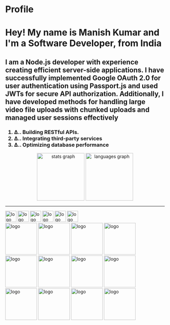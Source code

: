 # Profile
<h1 align="left">Hey! My name is Manish Kumar and I'm a Software Developer, from India </h1>
<h2 align="left"> I am a Node.js developer with experience creating efficient server-side applications. I have successfully implemented Google OAuth 2.0 for user authentication using Passport.js and used JWTs for secure API authorization. Additionally, I have developed methods for handling large video file uploads with chunked uploads and managed user sessions effectively </h3>

<h3>
  <ol>
    <li> ∆.. Building RESTful APIs. </li>
    <li> ∆.. Integrating third-party services </li>
    <li> ∆.. Optimizing database performance  </li>
  </ol>
</h3>

<div align="center">
  <img src="https://github-readme-stats.vercel.app/api?username=maurodesouza&hide_title=false&hide_rank=false&show_icons=true&include_all_commits=true&count_private=true&disable_animations=false&theme=dracula&locale=en&hide_border=false" height="150" alt="stats graph"  />
  <img src="https://github-readme-stats.vercel.app/api/top-langs?username=maurodesouza&locale=en&hide_title=false&layout=compact&card_width=320&langs_count=5&theme=dracula&hide_border=false" height="150" alt="languages graph"  />
</div>

---


<div align="left">
  <img src="https://img.shields.io/static/v1?message=Youtube&logo=youtube&label=&color=FF0000&logoColor=white&labelColor=&style=for-the-badge" height="35" alt="logo"  />
  <img src="https://img.shields.io/static/v1?message=Instagram&logo=instagram&label=&color=E4405F&logoColor=white&labelColor=&style=for-the-badge" height="35" alt="logo"  />
  <img src="https://img.shields.io/static/v1?message=Twitch&logo=twitch&label=&color=9146FF&logoColor=white&labelColor=&style=for-the-badge" height="35" alt="logo"  />
  <img src="https://img.shields.io/static/v1?message=Discord&logo=discord&label=&color=7289DA&logoColor=white&labelColor=&style=for-the-badge" height="35" alt="logo"  />
  <img src="https://img.shields.io/static/v1?message=Gmail&logo=gmail&label=&color=D14836&logoColor=white&labelColor=&style=for-the-badge" height="35" alt="logo"  />
  <img src="https://img.shields.io/static/v1?message=LinkedIn&logo=linkedin&label=&color=0077B5&logoColor=white&labelColor=&style=for-the-badge" height="35" alt="logo"  />
</div>

<div align="left">
  <img src="https://media.licdn.com/dms/image/D4D12AQHyKzTiFpy0Ug/article-cover_image-shrink_720_1280/0/1691621311432?e=2147483647&v=beta&t=ECjOZOJ4EJaUY4FBlXRmxE2MHtIj1W9b7DhBlKuaaDM" height="100" alt="logo" />
  <img src="https://img-c.udemycdn.com/course/750x422/5564026_f5a4_3.jpg" height="100" alt= "logo" />
  <img src="https://media.licdn.com/dms/image/C5112AQHKn7lkiq1biQ/article-cover_image-shrink_720_1280/0/1547730409212?e=2147483647&v=beta&t=k0l1bpdroGvYmIO2VhLb--u2FHGMoz5G8oua72AHGSE" height="100" alt="logo" />
  <img src="https://cms.liara.ir/wp-content/uploads/2020/09/express-framework-tutorials.png" height="100" alt="logo" />
  <img src="https://img.helpnetsecurity.com/wp-content/uploads/2023/12/18103148/mongodb-1400.jpg" height="100" alt="logo" />
  <img src="https://wiki.matbao.net/wp-content/uploads/2019/09/mysql-la-gi-mysql-la-mot-he-quan-tri-co-so-du-lieu-quan-he-rat-pho-bien-hien-nay.png" height="100" alt= "logo" />
  <img src="https://strapi.dhiwise.com/uploads/618fa90c201104b94458e1fb_64feb5cad0f3feb3468e13e9_best_resources_to_learn_React_Main_Image_2c7daa739e.jpg" height="100" alt="logo" />
  <img src="https://img-b.udemycdn.com/course/750x422/5634404_ec85.jpg" height="100" alt= "logo" />
  <img src="https://media.licdn.com/dms/image/D5612AQEz9KSuvhncQA/article-cover_image-shrink_600_2000/0/1704352101828?e=2147483647&v=beta&t=Onhgd9lTPevT_7LU_66JBrVXSDKcNPi6sfBo4fPt6SE" height="100" alt= "logo" />
  <img src="https://fiverr-res.cloudinary.com/images/t_main1,q_auto,f_auto,q_auto,f_auto/gigs/291435166/original/da728a25128f53354aa31845c782a46f7cd75b9e/develop-website-with-django-python-full-stack-developer-93a9.png" height="100" alt= "logo" />
  <img src="https://media.licdn.com/dms/image/D4D12AQHrI71EYZpXjw/article-cover_image-shrink_600_2000/0/1685149709705?e=2147483647&v=beta&t=9X2olt_GONrdGTguvEpafnHl28KZG1jDw_6n3NgRkaw" height="100" alt= "logo" />
  <img src="https://www.tatvasoft.com/outsourcing/wp-content/uploads/2022/06/Koa-JS.jpg" height="100" alt= "logo" />

</div>
